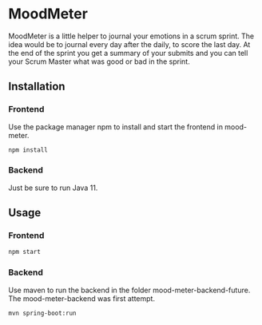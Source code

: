 # MoodMeter

MoodMeter is a little helper to journal your emotions in a scrum sprint. The idea would be to journal every day after the daily, to score the last day. At the end of the sprint you get a summary of your submits and you can tell your Scrum Master what was good or bad in the sprint.

## Installation

### Frontend

Use the package manager npm to install and start the frontend in mood-meter.

```bash
npm install
```

### Backend
Just be sure to run Java 11.

## Usage

### Frontend
```bash
npm start
```

### Backend

Use maven to run the backend in the folder mood-meter-backend-future. The mood-meter-backend was first attempt.

```bash
mvn spring-boot:run
```
